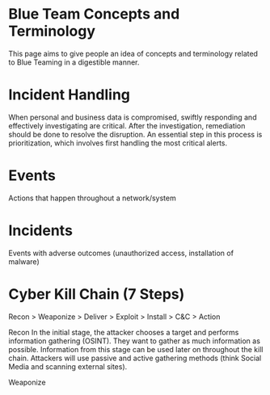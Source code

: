 # Blue Team Concepts and Terminology

This page aims to give people an idea of concepts and terminology related to Blue Teaming in a digestible manner.

# <span style="font-size: 28px;">Incident Handling</span>
When personal and business data is compromised, swiftly responding and effectively investigating are critical. After the investigation, remediation should be done to resolve the disruption. An essential step in this process is prioritization, which involves first handling the most critical alerts. 

# <span style="font-size: 28px;">Events</span>
Actions that happen throughout a network/system

# <span style="font-size: 28px;">Incidents</span>
Events with adverse outcomes (unauthorized access, installation of malware)

# <span style="font-size: 28px;">Cyber Kill Chain (7 Steps)</span>
Recon > Weaponize > Deliver > Exploit > Install > C&C > Action

Recon
In the initial stage, the attacker chooses a target and performs information gathering (OSINT). They want to gather as much information as possible. Information from this stage can be used later on throughout the kill chain. Attackers will use passive and active gathering methods (think Social Media and scanning external sites).

Weaponize

